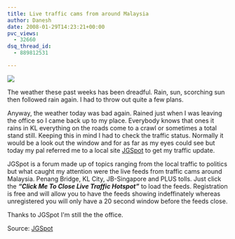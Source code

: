 ```yaml
---
title: Live traffic cams from around Malaysia
author: Danesh
date: 2008-01-29T14:23:21+00:00
pvc_views:
  - 32660
dsq_thread_id:
  - 889812531

---
```

[<img src="http://img301.imageshack.us/img301/2456/jgspotsxl0.jpg" border="0" />][1]

The weather these past weeks has been dreadful. Rain, sun, scorching sun then followed rain again. I had to throw out quite a few plans.

Anyway, the weather today was bad again. Rained just when I was leaving the office so I came back up to my place. Everybody knows that ones it rains in KL everything on the roads come to a crawl or sometimes a total stand still. Keeping this in mind I had to check the traffic status. Normally it would be a look out the window and for as far as my eyes could see but today my pal referred me to a local site [JGSpot][2] to get my traffic update.

JGSpot is a forum made up of topics ranging from the local traffic to politics but what caught my attention were the live feeds from traffic cams around Malaysia. Penang Bridge, KL City, JB-Singapore and PLUS tolls. Just click the _**&#8220;Click Me To Close Live Traffic Hotspot&#8221;**_ to load the feeds. Registration is free and will allow you to have the feeds showing indeffinately whereas unregistered you will only have a 20 second window before the feeds close.

Thanks to JGSpot I'm still the the office.

Source: [JGSpot][2]

 [1]: http://img301.imageshack.us/img301/3782/jgspotcu4.jpg
 [2]: http://jgspot.com/index.php